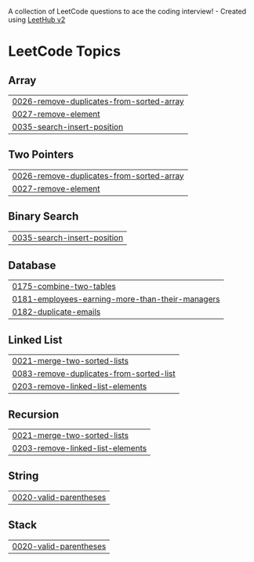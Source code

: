 A collection of LeetCode questions to ace the coding interview! - Created using [LeetHub v2](https://github.com/arunbhardwaj/LeetHub-2.0)
<!---LeetCode Topics Start-->
# LeetCode Topics
## Array
|  |
| ------- |
| [0026-remove-duplicates-from-sorted-array](https://github.com/VidushiSharma31/LeetCode/tree/master/0026-remove-duplicates-from-sorted-array) |
| [0027-remove-element](https://github.com/VidushiSharma31/LeetCode/tree/master/0027-remove-element) |
| [0035-search-insert-position](https://github.com/VidushiSharma31/LeetCode/tree/master/0035-search-insert-position) |
## Two Pointers
|  |
| ------- |
| [0026-remove-duplicates-from-sorted-array](https://github.com/VidushiSharma31/LeetCode/tree/master/0026-remove-duplicates-from-sorted-array) |
| [0027-remove-element](https://github.com/VidushiSharma31/LeetCode/tree/master/0027-remove-element) |
## Binary Search
|  |
| ------- |
| [0035-search-insert-position](https://github.com/VidushiSharma31/LeetCode/tree/master/0035-search-insert-position) |
## Database
|  |
| ------- |
| [0175-combine-two-tables](https://github.com/VidushiSharma31/LeetCode/tree/master/0175-combine-two-tables) |
| [0181-employees-earning-more-than-their-managers](https://github.com/VidushiSharma31/LeetCode/tree/master/0181-employees-earning-more-than-their-managers) |
| [0182-duplicate-emails](https://github.com/VidushiSharma31/LeetCode/tree/master/0182-duplicate-emails) |
## Linked List
|  |
| ------- |
| [0021-merge-two-sorted-lists](https://github.com/VidushiSharma31/LeetCode/tree/master/0021-merge-two-sorted-lists) |
| [0083-remove-duplicates-from-sorted-list](https://github.com/VidushiSharma31/LeetCode/tree/master/0083-remove-duplicates-from-sorted-list) |
| [0203-remove-linked-list-elements](https://github.com/VidushiSharma31/LeetCode/tree/master/0203-remove-linked-list-elements) |
## Recursion
|  |
| ------- |
| [0021-merge-two-sorted-lists](https://github.com/VidushiSharma31/LeetCode/tree/master/0021-merge-two-sorted-lists) |
| [0203-remove-linked-list-elements](https://github.com/VidushiSharma31/LeetCode/tree/master/0203-remove-linked-list-elements) |
## String
|  |
| ------- |
| [0020-valid-parentheses](https://github.com/VidushiSharma31/LeetCode/tree/master/0020-valid-parentheses) |
## Stack
|  |
| ------- |
| [0020-valid-parentheses](https://github.com/VidushiSharma31/LeetCode/tree/master/0020-valid-parentheses) |
<!---LeetCode Topics End-->